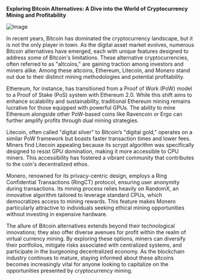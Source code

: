 **Exploring Bitcoin Alternatives: A Dive into the World of Cryptocurrency Mining and Profitability**

![Image](https://github.com/user-attachments/assets/31692037-0104-4703-abd1-696b6a7dd41b)

In recent years, Bitcoin has dominated the cryptocurrency landscape, but it is not the only player in town. As the digital asset market evolves, numerous Bitcoin alternatives have emerged, each with unique features designed to address some of Bitcoin's limitations. These alternative cryptocurrencies, often referred to as "altcoins," are gaining traction among investors and miners alike. Among these altcoins, Ethereum, Litecoin, and Monero stand out due to their distinct mining methodologies and potential profitability.

Ethereum, for instance, has transitioned from a Proof of Work (PoW) model to a Proof of Stake (PoS) system with Ethereum 2.0. While this shift aims to enhance scalability and sustainability, traditional Ethereum mining remains lucrative for those equipped with powerful GPUs. The ability to mine Ethereum alongside other PoW-based coins like Ravencoin or Ergo can further amplify profits through dual mining strategies.

Litecoin, often called "digital silver" to Bitcoin’s "digital gold," operates on a similar PoW framework but boasts faster transaction times and lower fees. Miners find Litecoin appealing because its scrypt algorithm was specifically designed to resist GPU domination, making it more accessible to CPU miners. This accessibility has fostered a vibrant community that contributes to the coin's decentralized ethos.

Monero, renowned for its privacy-centric design, employs a Ring Confidential Transactions (RingCT) protocol, ensuring user anonymity during transactions. Its mining process relies heavily on RandomX, an innovative algorithm tailored to leverage standard CPUs, which democratizes access to mining rewards. This feature makes Monero particularly attractive to individuals seeking ethical mining opportunities without investing in expensive hardware.

The allure of Bitcoin alternatives extends beyond their technological innovations; they also offer diverse avenues for profit within the realm of virtual currency mining. By exploring these options, miners can diversify their portfolios, mitigate risks associated with centralized systems, and participate in the burgeoning decentralized economy. As the blockchain industry continues to mature, staying informed about these altcoins becomes increasingly vital for anyone looking to capitalize on the opportunities presented by cryptocurrency mining.